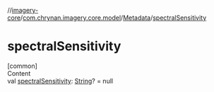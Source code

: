//[imagery-core](../../../index.md)/[com.chrynan.imagery.core.model](../index.md)/[Metadata](index.md)/[spectralSensitivity](spectral-sensitivity.md)



# spectralSensitivity  
[common]  
Content  
val [spectralSensitivity](spectral-sensitivity.md): [String](https://kotlinlang.org/api/latest/jvm/stdlib/kotlin/-string/index.html)? = null  



